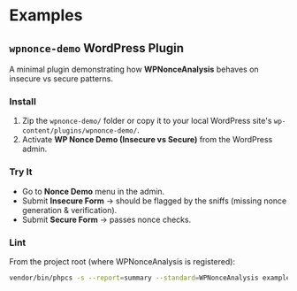 # Examples

## `wpnonce-demo` WordPress Plugin
A minimal plugin demonstrating how **WPNonceAnalysis** behaves on insecure vs secure patterns.

### Install
1. Zip the `wpnonce-demo/` folder or copy it to your local WordPress site's `wp-content/plugins/wpnonce-demo/`.
2. Activate **WP Nonce Demo (Insecure vs Secure)** from the WordPress admin.

### Try It
- Go to **Nonce Demo** menu in the admin.
- Submit **Insecure Form** → should be flagged by the sniffs (missing nonce generation & verification).
- Submit **Secure Form** → passes nonce checks.

### Lint
From the project root (where WPNonceAnalysis is registered):
```bash
vendor/bin/phpcs -s --report=summary --standard=WPNonceAnalysis examples/wpnonce-demo
```
